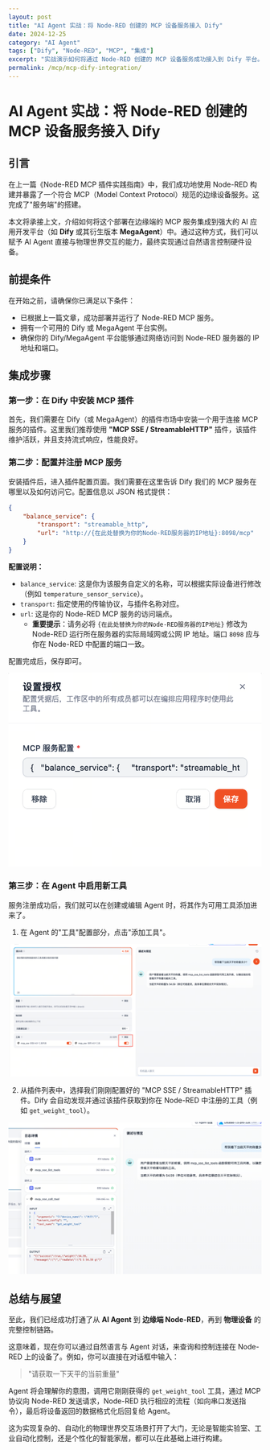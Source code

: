 ```yaml
---
layout: post
title: "AI Agent 实战：将 Node-RED 创建的 MCP 设备服务接入 Dify"
date: 2024-12-25
category: "AI Agent"
tags: ["Dify", "Node-RED", "MCP", "集成"]
excerpt: "实战演示如何将通过 Node-RED 创建的 MCP 设备服务成功接入到 Dify 平台。"
permalink: /mcp/mcp-dify-integration/
---
```


# AI Agent 实战：将 Node-RED 创建的 MCP 设备服务接入 Dify

## 引言

在上一篇《Node-RED MCP 插件实践指南》中，我们成功地使用 Node-RED 构建并暴露了一个符合 MCP（Model Context Protocol）规范的边缘设备服务。这完成了"服务端"的搭建。

本文将承接上文，介绍如何将这个部署在边缘端的 MCP 服务集成到强大的 AI 应用开发平台（如 **Dify** 或其衍生版本 **MegaAgent**）中。通过这种方式，我们可以赋予 AI Agent 直接与物理世界交互的能力，最终实现通过自然语言控制硬件设备。

## 前提条件

在开始之前，请确保你已满足以下条件：
- 已根据上一篇文章，成功部署并运行了 Node-RED MCP 服务。
- 拥有一个可用的 Dify 或 MegaAgent 平台实例。
- 确保你的 Dify/MegaAgent 平台能够通过网络访问到 Node-RED 服务器的 IP 地址和端口。

## 集成步骤

### 第一步：在 Dify 中安装 MCP 插件

首先，我们需要在 Dify（或 MegaAgent）的插件市场中安装一个用于连接 MCP 服务的插件。这里我们推荐使用 **"MCP SSE / StreamableHTTP"** 插件，该插件维护活跃，并且支持流式响应，性能良好。

### 第二步：配置并注册 MCP 服务

安装插件后，进入插件配置页面。我们需要在这里告诉 Dify 我们的 MCP 服务在哪里以及如何访问它。配置信息以 JSON 格式提供：

```json
{
    "balance_service": {
        "transport": "streamable_http",
        "url": "http://{在此处替换为你的Node-RED服务器的IP地址}:8098/mcp"
    }
}
```

**配置说明：**

- `balance_service`: 这是你为该服务自定义的名称，可以根据实际设备进行修改（例如 `temperature_sensor_service`）。
- `transport`: 指定使用的传输协议，与插件名称对应。
- `url`: 这是你的 Node-RED MCP 服务的访问端点。
  - **重要提示**：请务必将 `{在此处替换为你的Node-RED服务器的IP地址}` 修改为 Node-RED 运行所在服务器的实际局域网或公网 IP 地址。端口 `8098` 应与你在 Node-RED 中配置的端口一致。

配置完成后，保存即可。

![Dify MCP Plugin Setting](/assets/images/mcp/mcp-dify-integration-setting.png)

### 第三步：在 Agent 中启用新工具

服务注册成功后，我们就可以在创建或编辑 Agent 时，将其作为可用工具添加进来了。

1. 在 Agent 的"工具"配置部分，点击"添加工具"。

![Dify MCP Agent Tools](/assets/images/mcp/mcp-dify-integration-agent-add-tools.png)

2. 从插件列表中，选择我们刚刚配置好的 "MCP SSE / StreamableHTTP" 插件。Dify 会自动发现并通过该插件获取到你在 Node-RED 中注册的工具（例如 `get_weight_tool`）。

![Dify MCP Agent Chat](/assets/images/mcp/mcp-dify-integration-agent-agent-chat.png)

## 总结与展望

至此，我们已经成功打通了从 **AI Agent** 到 **边缘端 Node-RED**，再到 **物理设备** 的完整控制链路。

这意味着，现在你可以通过自然语言与 Agent 对话，来查询和控制连接在 Node-RED 上的设备了。例如，你可以直接在对话框中输入：

> "请获取一下天平的当前重量"

Agent 将会理解你的意图，调用它刚刚获得的 `get_weight_tool` 工具，通过 MCP 协议向 Node-RED 发送请求，Node-RED 执行相应的流程（如向串口发送指令），最后将设备返回的数据格式化后回复给 Agent。

这为实现复杂的、自动化的物理世界交互场景打开了大门，无论是智能实验室、工业自动化控制，还是个性化的智能家居，都可以在此基础上进行构建。